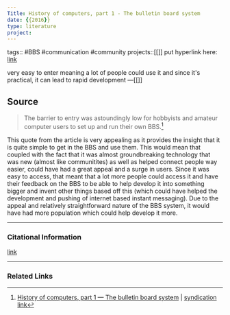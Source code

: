 ```yaml
---
Title: History of computers, part 1 - The bulletin board system
date: {{2016}}
type: literature
project:
---
```

tags:: #BBS #communication #community 
projects::[[]]
put hyperlink here: [link](https://www.networkworld.com/article/3220488/history-of-computers-part-1-the-bulletin-board-system.html)

very easy to enter meaning a lot of people could use it and since it's practical, it can lead to rapid development
&mdash;[[]]

## Source 
> The barrier to entry was astoundingly low for hobbyists and amateur computer users to set up and run their own BBS.[^1]

[^1]: [History of computers, part 1 — The bulletin board system](https://www.networkworld.com/article/3220488/history-of-computers-part-1-the-bulletin-board-system.html) | [syndication link](tk) 

This quote from the article is very appealing as it provides the insight that it is quite simple to get in the BBS and use them. This would mean that coupled with the fact that it was almost groundbreaking technology that was new (almost like communitites) as well as helped connect people way easier, could have had a great appeal and a surge in users. Since it was easy to access, that meant that a lot more people could access it and have their feedback on the BBS to be able to help develop it into something bigger and invent other things based off this (which could have helped the development and pushing of internet based instant messaging). Due to the appeal and relatively straightforward nature of the BBS system, it would have had more population which could help develop it more.

---
### Citational Information

[link](https://www.networkworld.com/article/3220488/history-of-computers-part-1-the-bulletin-board-system.html)

---

### Related Links
